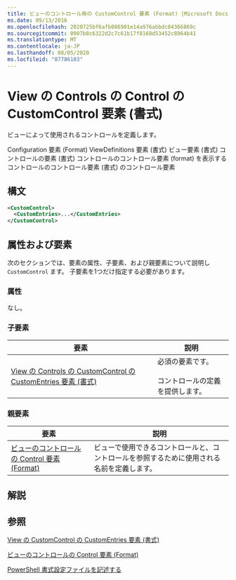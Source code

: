 ```yaml
---
title: ビューのコントロール用の CustomControl 要素 (Format) |Microsoft Docs
ms.date: 09/13/2016
ms.openlocfilehash: 2020725bf6afb086901e14a976abbdc04366869c
ms.sourcegitcommit: 0907b8c6322d2c7c61b17f8168d53452c8964b41
ms.translationtype: MT
ms.contentlocale: ja-JP
ms.lasthandoff: 08/05/2020
ms.locfileid: "87786103"
---
```

# <a name="customcontrol-element-for-control-for-controls-for-view-format"></a>View の Controls の Control の CustomControl 要素 (書式)

ビューによって使用されるコントロールを定義します。

Configuration 要素 (Format) ViewDefinitions 要素 (書式) ビュー要素 (書式) コントロールの要素 (書式) コントロールのコントロール要素 (format) を表示するコントロールのコントロール要素 (書式) のコントロール要素

## <a name="syntax"></a>構文

```xml
<CustomControl>
  <CustomEntries>...</CustomEntries>
</CustomControl>
```

## <a name="attributes-and-elements"></a>属性および要素

次のセクションでは、要素の属性、子要素、および親要素について説明し `CustomControl` ます。 子要素を1つだけ指定する必要があります。

### <a name="attributes"></a>属性

なし。

### <a name="child-elements"></a>子要素

|要素|説明|
|-------------|-----------------|
|[View の Controls の CustomControl の CustomEntries 要素 (書式)](./customentries-element-for-customcontrol-for-controls-for-view-format.md)|必須の要素です。<br /><br /> コントロールの定義を提供します。|

### <a name="parent-elements"></a>親要素

|要素|説明|
|-------------|-----------------|
|[ビューのコントロールの Control 要素 (Format)](./control-element-for-controls-for-view-format.md)|ビューで使用できるコントロールと、コントロールを参照するために使用される名前を定義します。|

## <a name="remarks"></a>解説

## <a name="see-also"></a>参照

[View の CustomControl の CustomEntries 要素 (書式)](./customentries-element-for-customcontrol-for-controls-for-configuration-format.md)

[ビューのコントロールの Control 要素 (Format)](./control-element-for-controls-for-view-format.md)

[PowerShell 書式設定ファイルを記述する](./writing-a-powershell-formatting-file.md)
